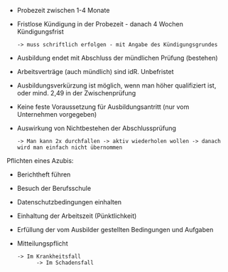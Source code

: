 - Probezeit zwischen 1-4 Monate
- Fristlose Kündigung in der Probezeit - danach 4 Wochen Kündigungsfrist
  
      -> muss schriftlich erfolgen - mit Angabe des Kündigungsgrundes
      
- Ausbildung endet mit Abschluss der mündlichen Prüfung (bestehen)
- Arbeitsverträge (auch mündlich) sind idR. Unbefristet
- Ausbildungsverkürzung ist möglich, wenn man höher qualifiziert ist, oder mind. 2,49 in der Zwischenprüfung
- Keine feste Voraussetzung für Ausbildungsantritt (nur vom Unternehmen vorgegeben)
- Auswirkung von Nichtbestehen der Abschlussprüfung
	    
      -> Man kann 2x durchfallen -> aktiv wiederholen wollen -> danach wird man einfach nicht übernommen

Pflichten eines Azubis: 

- Berichtheft führen
- Besuch der Berufsschule
- Datenschutzbedingungen einhalten
- Einhaltung der Arbeitszeit (Pünktlichkeit)
- Erfüllung der vom Ausbilder gestellten Bedingungen und Aufgaben
- Mitteilungspflicht
      
      -> Im Krankheitsfall
			-> Im Schadensfall
